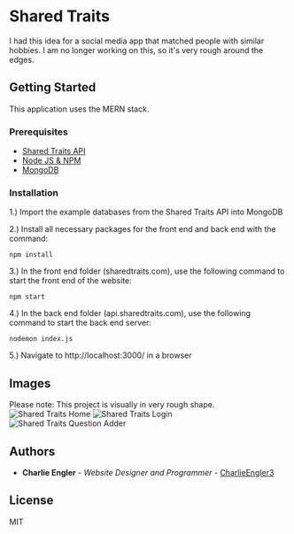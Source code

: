 # Shared Traits

I had this idea for a social media app that matched people with similar hobbies. I am no longer working on this, so it's very rough around the edges.

## Getting Started

This application uses the MERN stack.

### Prerequisites

   - [Shared Traits API](https://github.com/CharlieEngler3/api.sharedtraits.com)
   - [Node JS & NPM](https://nodejs.org/en/download)
   - [MongoDB](https://www.mongodb.com/try/download/community)

### Installation

  1.) Import the example databases from the Shared Traits API into MongoDB

  2.) Install all necessary packages for the front end and back end with the command:
  
    npm install

  3.) In the front end folder (sharedtraits.com), use the following command to start the front end of the website:
  
    npm start
  
  4.) In the back end folder (api.sharedtraits.com), use the following command to start the back end server:
  
    nodemon index.js
      
  5.) Navigate to http://localhost:3000/ in a browser

## Images
   Please note: This project is visually in very rough shape.
   ![Shared Traits Home](https://i.imgur.com/qt7lSJX.png)
   ![Shared Traits Login](https://i.imgur.com/Rl7rLfN.png)
   ![Shared Traits Question Adder](https://i.imgur.com/1nHleL6.png)

## Authors

  - **Charlie Engler** - *Website Designer and Programmer* -
    [CharlieEngler3](https://github.com/CharlieEngler3)

## License

MIT

